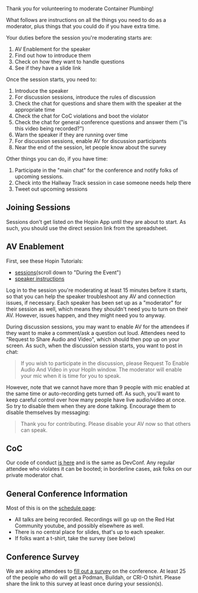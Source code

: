 Thank you for volunteering to moderate Container Plumbing!

What follows are instructions on all the things you need to do as a moderator, plus things that you could do if you have extra time.

Your duties before the session you're moderating starts are:

1. AV Enablement for the speaker
2. Find out how to introduce them
3. Check on how they want to handle questions
4. See if they have a slide link

Once the session starts, you need to:

1. Introduce the speaker
2. For discussion sessions, introduce the rules of discussion
3. Check the chat for questions and share them with the speaker at the appropriate time
4. Check the chat for CoC violations and boot the violator
5. Check the chat for general conference questions and answer them ("is this video being recorded?")
6. Warn the speaker if they are running over time
7. For discussion sessions, enable AV for discussion participants
8. Near the end of the session, let people know about the survey

Other things you can do, if you have time:

1. Participate in the "main chat" for the conference and notify folks of upcoming sessions.
2. Check into the Hallway Track session in case someone needs help there
3. Tweet out upcoming sessions

## Joining Sessions

Sessions don't get listed on the Hopin App until they are about to start.  As such, you should use the direct session link from the spreadsheet.

## AV Enablement

First, see these Hopin Tutorials:

* [sessions](https://support.hopin.to/en/articles/3804080-5-sessions-tutorial)(scroll down to "During the Event")
* [speaker instructions](https://support.hopin.to/en/articles/3541203-speaker-instructions)

Log in to the session you're moderating at least 15 minutes before it starts, so that you can help the speaker troubleshoot any AV and connection issues, if necessary.   Each speaker has been set up as a "moderator" for their session as well, which means they shouldn't need you to turn on their AV.  However, issues happen, and they might need you to anyway.

During discussion sessions, you may want to enable AV for the attendees if they want to make a comment/ask a question out loud.  Attendees need to "Request to Share Audio and Video", which should then pop up on your screen.  As such, when the discussion session starts, you want to post in chat:

> If you wish to participate in the discussion, please Request To Enable Audio And Video in your HopIn window.  The moderator will enable your mic when it is time for you to speak.

However, note that we cannot have more than 9 people with mic enabled at the same time or auto-recording gets turned off.  As such, you'll want to keep careful control over how many people have live audio/video at once.  So try to disable them when they are done talking.  Encourage them to disable themselves by messaging:

> Thank you for contributing.  Please disable your AV now so that others can speak.

## CoC

Our code of conduct [is here](https://containerplumbing.org/conduct) and is the same as DevConf.   Any regular attendee who violates it can be booted; in borderline cases, ask folks on our private moderator chat.

## General Conference Information

Most of this is on the [schedule page](https://containerplumbing.org/schedule):

* All talks are being recorded.  Recordings will go up on the Red Hat Community youtube, and possibly elsewhere as well.
* There is no central place for slides, that's up to each speaker.
* If folks want a t-shirt, take the survey (see below)

## Conference Survey

We are asking attendees to [fill out a survey](https://forms.gle/KcuhaRP5sRZFuNdN6) on the conference.  At least 25 of the people who do will get a Podman, Buildah, or CRI-O tshirt.  Please share the link to this survey at least once during your session(s).
